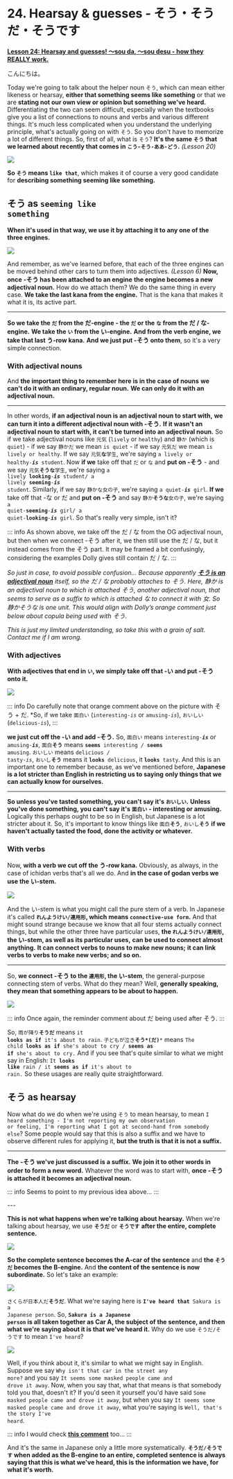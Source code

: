 # **24. Hearsay & guesses - そう・そうだ・そうです**

[**Lesson 24: Hearsay and guesses! 〜sou da, 〜sou desu - how they REALLY work.**](https://www.youtube.com/watch?v=uSJukXcyccw&list=PLg9uYxuZf8x_A-vcqqyOFZu06WlhnypWj&index=26&ab_channel=OrganicJapanesewithCureDolly)

こんにちは。

Today we're going to talk about the helper noun <code>そう</code>, which can mean either likeness or hearsay, **either that something seems like something** or that we are **stating not our own view or opinion but something we've heard.** Differentiating the two can seem difficult, especially when the textbooks give you a list of connections to nouns and verbs and various different things. It's much less complicated when you understand the underlying principle, what's actually going on with <code>そう</code>. So you don't have to memorize a lot of different things. So, first of all, what is <code>そう</code>? **It's the same <code>そう</code> that we learned about recently that comes in <code>こう-そう-ああ-どう</code>.** *(Lesson 20)*

![](media/image671.webp)

**So <code>そう</code> means <code>like that</code>**, which makes it of course a very good candidate for **describing something seeming like something.**

## そう as <code>seeming like something</code>

**When it's used in that way, we use it by attaching it to any one of the three engines.**

![](media/image509.webp)

And remember, as we've learned before, that each of the three engines can be moved behind other cars to turn them into adjectives. *(Lesson 6)* **Now, once -そう has been attached to an engine** **the engine becomes a new adjectival noun.** How do we attach them? We do the same thing in every case. **We take the last kana from the engine.** That is the kana that makes it what it is, its active part.

---

**So we take the <code>だ</code> from the だ-engine - the <code>だ</code> or the <code>な</code> from the だ / な-engine.** **We take the <code>い</code> from the い-engine.** **And from the verb engine, we take that last う-row kana.** **And we just put -そう onto them**, so it's a very simple connection.

### With adjectival nouns

And **the important thing to remember here is in the case of nouns** **we can't do it with an ordinary, regular noun.** **We can only do it with an adjectival noun.**

---

In other words, **if an adjectival noun is an adjectival noun to start with,** **we can turn it into a different adjectival noun with -そう.** **If it wasn't an adjectival noun to start with, it can't be turned into an adjectival noun.** So if we take adjectival nouns like <code>元気</code> (<code>lively</code> or <code>healthy</code>) and <code>静か</code> (which is <code>quiet</code>) - if we say <code>静かだ</code> we mean <code>is quiet</code> - if we say <code>元気だ</code> we mean <code>is lively or healthy</code>. If we say <code>元気**な**学生</code>, we're saying <code>a lively or healthy-***is*** student</code>. Now **if we** take off that <code>だ</code> or <code>な</code> and **put on -そう** - and we say <code>元気**そうな**学生</code>, we're saying <code>a lively **looking**-***is*** student/ a lively **seeming**-***is*** student</code>. Similarly, if we say <code>静かな女の子</code>, we're saying <code>a quiet-***is*** girl</code>. **If we** take off that -な or だ and **put on -そう** and say <code>静か**そうな**女の子</code>, we're saying <code>a quiet-**seeming**-***is*** girl/ a quiet-**looking**-***is*** girl</code>. So that's really very simple, isn't it?

::: info
As shown above, we take off the だ / な from the OG adjectival noun, but then when we connect -そう after it, we then still use the だ / な, but it instead comes from the そう part. It may be framed a bit confusingly, considering the examples Dolly gives still contain だ / な.
:::

*So just in case, to avoid possible confusion… Because apparently [**そう is an adjectival noun**](https://jisho.org/word/%E3%81%9D%E3%81%86) itself, so the だ / な probably attaches to そう. Here, 静か is an adjectival noun to which is attached そう, another adjectival noun, that seems to serve as a suffix to which is attached な to connect it with 女. So 静かそうな is one unit. This would align with Dolly’s orange comment just below about copula being used with そう.*

*This is just my limited understanding, so take this with a grain of salt. Contact me if I am wrong.*

### With adjectives

**With adjectives that end in <code>い</code>, we simply take off that -い and put -そう onto it.**

![](media/image609.webp)

::: info
Do carefully note that orange comment above on the picture with そう + だ. *So, if we take <code>面白い</code> (<code>interesting-*is*</code> or <code>amusing-*is*</code>), <code>おいしい</code> (<code>delicious-*is*</code>),
:::

**we just cut off the -い and add -そう.** So, <code>面白い</code> means <code>interesting-***is***</code> or <code>amusing-***is***</code>, <code>面白**そう**</code> means <code>**seems** interesting / **seems** amusing</code>. <code>おいしい</code> means <code>delicious / tasty-*is*</code>, <code>おいし**そう**</code> means it <code>**looks** delicious</code>, it <code>**looks** tasty</code>. And this is an important one to remember because, as we've mentioned before, **Japanese is a lot stricter than English in restricting us to saying** **only things that we can actually know for ourselves.**

---

**So unless you've tasted something, you can't say it's <code>おいしい</code>.** **Unless you've done something, you can't say it's <code>面白い</code> - interesting or amusing.** Logically this perhaps ought to be so in English, but Japanese is a lot stricter about it. So, it's important to know things like <code>面白**そう**</code>, <code>おいし**そう**</code> **if we haven't actually tasted the food, done the activity or whatever.**

### With verbs

Now, **with a verb we cut off the う-row kana.** Obviously, as always, in the case of ichidan verbs that's all we do. And **in the case of godan verbs we use the い-stem.**

![](media/image264.webp)

And the い-stem is what you might call the pure stem of a verb. In Japanese it's called **<code>れんようけい/連用形</code>, which means <code>connective-use form</code>.** And that might sound strange because we know that all four stems actually connect things, but while the other three have particular uses, **the <code>れんようけい/連用形</code>, the い-stem, as well as its particular uses,** **can be used to connect almost anything.** **It can connect verbs to nouns to make new nouns;** **it can link verbs to verbs to make new verbs; and so on.**

---

So, **we connect -そう to the <code>連用形</code>, the い-stem**, the general-purpose connecting stem of verbs. What do they mean? Well, **generally speaking, they mean that something appears to be about to happen.**

![](media/image996.webp)

::: info
Once again, the reminder comment about だ being used after そう.
:::

So, <code>雨が降り**そうだ**</code> means <code>it **looks as if** it's about to rain</code>. <code>子どもが泣き**そう*(だ)***</code> means <code>The child **looks as if** she's about to cry / **seems as if** she's about to cry.</code> And if you see that's quite similar to what we might say in English: <code>It **looks like** rain / it **seems as if** it's about to rain.</code> So these usages are really quite straightforward.

## そう as hearsay

Now what do we do when we're using <code>そう</code> to mean hearsay, to mean <code>I heard something - I'm not reporting my own observation or feeling, I'm reporting what I got at second-hand from somebody else</code>? Some people would say that this is also a suffix and we have to observe different rules for applying it, **but the truth is that it is not a suffix.**

---

**The -そう we've just discussed is a suffix.** **We join it to other words in order to form a new word.** Whatever the word was to start with, **once -そう is attached it becomes an adjectival noun.**

::: info
Seems to point to my previous idea above…
:::

*---*

**This is not what happens when we're talking about hearsay.** When we're talking about hearsay, we use <code>**そうだ**</code> or <code>**そうです**</code> **after the entire, complete sentence.**

![](media/image208.webp)

**So the complete sentence becomes the A-car of the sentence** and **the <code>そうだ</code> becomes the B-engine.** And **the content of the sentence is now subordinate.** So let's take an example:

![](media/image1017.webp)

<code>さくらが日本人だ**そうだ**</code>. What we're saying here is <code>**I've heard that** Sakura is a Japanese person</code>. So, **<code>Sakura is a Japanese person</code> is all taken together as Car A, the subject of the sentence, and then what we're saying about it is that we've heard it.** Why do we use <code>そうだ/そうです</code> to mean <code>I've heard</code>?

![](media/image733.webp)

Well, if you think about it, it's similar to what we might say in English. Suppose we say <code>Why isn't that car in the street any more?</code> and you say <code>It seems some masked people came and drove it away</code>. Now, when you say that, what that means is that somebody told you that, doesn't it? If you'd seen it yourself you'd have said <code>Some masked people came and drove it away</code>, but when you say <code>It seems some masked people came and drove it away</code>, what you're saying is <code>Well, that's the story I've heard</code>.

::: info
I would check [**this comment**](https://www.youtube.com/watch?v=uSJukXcyccw&lc=Ugy3WGJ0efK8lG72-N94AaABAg&ab_channel=OrganicJapanesewithCureDolly) too...
:::

And it's the same in Japanese only a little more systematically. **<code>そうだ/そうです</code> when added as the B-engine to an entire, completed sentence is always** **saying that this is what we've heard, this is the information we have, for what it's worth.**
